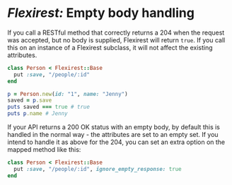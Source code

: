 # *Flexirest:* Empty body handling

If you call a RESTful method that correctly returns a 204 when the request was accepted, but no body is supplied, Flexirest will return `true`. If you call this on an instance of a Flexirest subclass, it will not affect the existing attributes.

```ruby
class Person < Flexirest::Base
  put :save, "/people/:id"
end

p = Person.new(id: "1", name: "Jenny")
saved = p.save
puts saved === true # true
puts p.name # Jenny
```

If your API returns a 200 OK status with an empty body, by default this is handled in the normal way - the attributes are set to an empty set. If you intend to handle it as above for the 204, you can set an extra option on the mapped method like this:

```ruby
class Person < Flexirest::Base
  put :save, "/people/:id", ignore_empty_response: true
end
```
